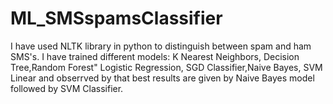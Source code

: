 # ML_SMSspamsClassifier
I have used NLTK library in python to distinguish between spam and ham SMS's. I have trained different models: K Nearest Neighbors, Decision Tree,Random Forest" Logistic Regression, SGD Classifier,Naive Bayes, SVM Linear and obserrved by that best results are given by Naive Bayes model followed by SVM Classifier.
